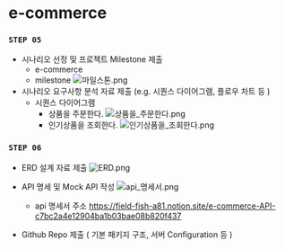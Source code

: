 # e-commerce

### **`STEP 05`**

- 시나리오 선정  및 프로젝트 Milestone 제출
  - e-commerce
  - milestone
![마일스톤.png](..%2F..%2FDownloads%2F%EC%B0%A8%ED%8A%B8%20%EC%A0%95%EB%A6%AC%2F%EB%A7%88%EC%9D%BC%EC%8A%A4%ED%86%A4.png)
- 시나리오 요구사항 분석 자료 제출 (e.g. 시퀀스 다이어그램, 플로우 차트 등 )
  - 시퀀스 다이어그램
    - 상품을 주문한다.
![상품을_주문한다.png](..%2F..%2FDownloads%2F%EC%B0%A8%ED%8A%B8%20%EC%A0%95%EB%A6%AC%2F%EC%83%81%ED%92%88%EC%9D%84_%EC%A3%BC%EB%AC%B8%ED%95%9C%EB%8B%A4.png)
    - 인기상품을 조회한다.
![인기상품을_조회한다.png](..%2F..%2FDownloads%2F%EC%B0%A8%ED%8A%B8%20%EC%A0%95%EB%A6%AC%2F%EC%9D%B8%EA%B8%B0%EC%83%81%ED%92%88%EC%9D%84_%EC%A1%B0%ED%9A%8C%ED%95%9C%EB%8B%A4.png)

### **`STEP 06`**

- ERD 설계 자료 제출
![ERD.png](..%2F..%2FDownloads%2F%EC%B0%A8%ED%8A%B8%20%EC%A0%95%EB%A6%AC%2FERD.png)

- API 명세 및 Mock API 작성
![api_명세서.png](..%2F..%2FDownloads%2F%EC%B0%A8%ED%8A%B8%20%EC%A0%95%EB%A6%AC%2Fapi_%EB%AA%85%EC%84%B8%EC%84%9C.png)
    - api 명세서 주소 https://field-fish-a81.notion.site/e-commerce-API-c7bc2a4e12904ba1b03bae08b820f437

- Github Repo 제출 ( 기본 패키지 구조, 서버 Configuration 등 )